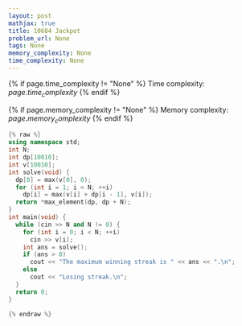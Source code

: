 ```yaml
---
layout: post
mathjax: true
title: 10684 Jackpot
problem_url: None
tags: None
memory_complexity: None
time_complexity: None
---
```




{% if page.time_complexity != "None" %}
Time complexity: ${{ page.time_complexity }}$
{% endif %}

{% if page.memory_complexity != "None" %}
Memory complexity: ${{ page.memory_complexity }}$
{% endif %}

```cpp
{% raw %}
using namespace std;
int N;
int dp[10010];
int v[10010];
int solve(void) {
  dp[0] = max(v[0], 0);
  for (int i = 1; i < N; ++i)
    dp[i] = max(v[i] + dp[i - 1], v[i]);
  return *max_element(dp, dp + N);
}
int main(void) {
  while (cin >> N and N != 0) {
    for (int i = 0; i < N; ++i)
      cin >> v[i];
    int ans = solve();
    if (ans > 0)
      cout << "The maximum winning streak is " << ans << ".\n";
    else
      cout << "Losing streak.\n";
  }
  return 0;
}

{% endraw %}
```